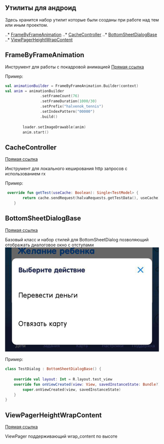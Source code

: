 ## Утилиты для андроид

Здесь хранится набор утилит которые были созданы при работе над тем или иным проектом.

..* [FrameByFrameAnimation](#FrameByFrameAnimation)
..* [CacheController](#CacheController)
..* [BottomSheetDialogBase](#BottomSheetDialogBase)
..* [ViewPagerHeightWrapContent](#ViewPagerHeightWrapContent)

## FrameByFrameAnimation

Инструмент для работы с покадровой анимацией
[Прямая ссылка](https://github.com/BackDuck/AndroidUtils/tree/master/app/src/main/java/helper/utils/framebyframeanimation)

Пример:
```kotlin
val animationBuilder = FrameByFrameAnimation.Builder(context)
val anim = animationBuilder
                .setFrameCount(76)
                .setFrameDuration(1000/30)
                .setPrefix("halvenok_tennis")
                .setIndexPattern("00000")
                .build()

        loader.setImageDrawable(anim)
        anim.start()
```

## CacheController
[Прямая ссылка](https://github.com/BackDuck/AndroidUtils/tree/master/app/src/main/java/helper/utils/rxlocalcacheforrequests)

Инструмент для локального кеширования http запросов с использованием rx

Пример:
```kotlin
 override fun getTest(useCache: Boolean): Single<TestModel> {
        return cache.sendRequest(halvaRequests.getTestData(), useCache)
    }
```

## BottomSheetDialogBase
[Прямая ссылка](https://github.com/BackDuck/AndroidUtils/tree/master/app/src/main/java/helper/utils/bottomsheetdialogwithpaddings)

Базовый класс и набор стилей для BottomSheetDialog позволяющий отображать диалоговое окно с отступами
![Пример](https://raw.githubusercontent.com/BackDuck/AndroidUtils/master/repfiles/photo_2019-12-05_15-45-40.jpg)

Пример:
```kotlin
class TestDialog : BottomSheetDialogBase() {

    override val layout: Int = R.layout.test_view
    override fun onViewCreated(view: View, savedInstanceState: Bundle?) {
        super.onViewCreated(view, savedInstanceState)
    }
}
```

## ViewPagerHeightWrapContent
[Прямая ссылка](https://github.com/BackDuck/AndroidUtils/tree/master/app/src/main/java/helper/utils/viewpagerwithwrapcontentinheight)

ViewPager поддерживающий wrap_content по высоте


